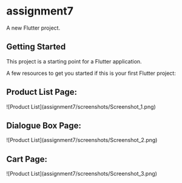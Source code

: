 # assignment7

A new Flutter project.

## Getting Started

This project is a starting point for a Flutter application.

A few resources to get you started if this is your first Flutter project:

<h2>Product List Page:</h2>
![Product List](assignment7/screenshots/Screenshot_1.png)

<h2>Dialogue Box Page:</h2>
![Product List](assignment7/screenshots/Screenshot_2.png)

<h2>Cart Page:</h2>
![Product List](assignment7/screenshots/Screenshot_3.png)
